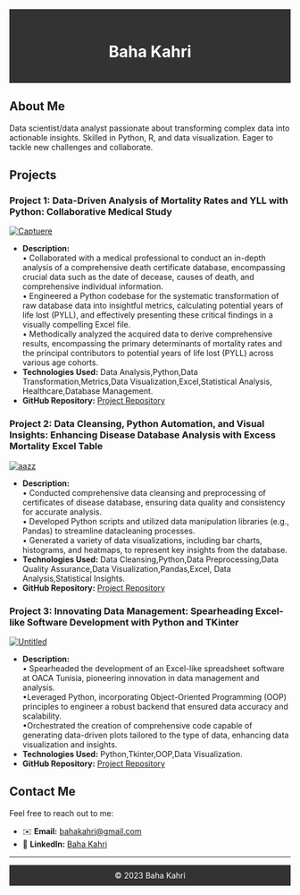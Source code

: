 <div style="background-color: #333; padding: 20px;">
    <h1 align="center" style="color: #fff;">Baha Kahri</h1>
</div>

## About Me

Data scientist/data analyst passionate about transforming complex data into actionable insights. Skilled in Python, R, and data visualization. Eager to tackle new challenges and collaborate.

## Projects

### Project 1: Data-Driven Analysis of Mortality Rates and YLL with Python: Collaborative Medical Study

<a href="https://ibb.co/f1C5Mcy"><img src="https://i.ibb.co/1v95ZSP/Captuere.png" alt="Captuere" border="0"></a> <!-- Replace with your project image URL -->
- **Description:**<br /> • Collaborated with a medical professional to conduct an in-depth analysis of a comprehensive death
certificate database, encompassing crucial data such as the date of decease, causes of death, and
comprehensive individual information.<br />
• Engineered a Python codebase for the systematic transformation of raw database data into insightful
metrics, calculating potential years of life lost (PYLL), and effectively presenting these critical findings in
a visually compelling Excel file.<br />
• Methodically analyzed the acquired data to derive comprehensive results, encompassing the primary
determinants of mortality rates and the principal contributors to potential years of life lost (PYLL) across
various age cohorts.
- **Technologies Used:** Data Analysis,Python,Data Transformation,Metrics,Data Visualization,Excel,Statistical Analysis, Healthcare,Database Management.
- **GitHub Repository:** [Project Repository](https://github.com/Bahakahri/YLLUNFPA)
### Project 2: Data Cleansing, Python Automation, and Visual Insights: Enhancing Disease Database Analysis with Excess Mortality Excel Table

<a href="https://ibb.co/c1wDLnk"><img src="https://i.ibb.co/vHhZYnV/aazz.png" alt="aazz" border="0"></a> <!-- Replace with your project image URL -->
- **Description:**<br />• Conducted comprehensive data cleansing and preprocessing of certificates of disease database,
ensuring data quality and consistency for accurate analysis.<br />
• Developed Python scripts and utilized data manipulation libraries (e.g., Pandas) to streamline datacleaning processes.<br />
• Generated a variety of data visualizations, including bar charts, histograms, and heatmaps, to represent
key insights from the database.<br />
- **Technologies Used:** Data Cleansing,Python,Data Preprocessing,Data Quality Assurance,Data Visualization,Pandas,Excel, Data Analysis,Statistical Insights.
- **GitHub Repository:** [Project Repository](https://github.com/Bahakahri/EMinsp)
  
### Project 3: Innovating Data Management: Spearheading Excel-like Software Development with Python and TKinter

<a href="https://ibb.co/yqXMttM"><img src="https://i.ibb.co/w4RbVVb/Untitled.png" alt="Untitled" border="0"></a> <!-- Replace with your project image URL -->
- **Description:** <br />• Spearheaded the development of an Excel-like spreadsheet software at OACA Tunisia, pioneering innovation in data management and analysis.<br />
•Leveraged Python, incorporating Object-Oriented Programming (OOP) principles to engineer a robust backend that ensured data accuracy and scalability.<br />
•Orchestrated the creation of comprehensive code capable of generating data-driven plots tailored to the type of data, enhancing data visualization and insights.<br />
- **Technologies Used:** Python,Tkinter,OOP,Data Visualization.
- **GitHub Repository:** [Project Repository](https://github.com/Bahakahri/Graphsheet)
## Contact Me

Feel free to reach out to me:

- ✉️ **Email:** [bahakahri@gmail.com](bahakahri@gmail.com)
- 💼 **LinkedIn:** [Baha Kahri](www.linkedin.com/in/baha-kahri)

---

<div align="center" style="background-color: #333; padding: 10px; color: #fff;">
    &copy; 2023 Baha Kahri
</div>
